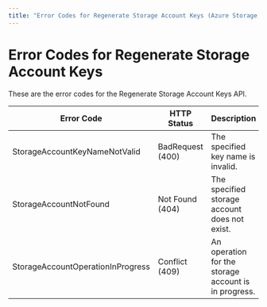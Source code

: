 ```yaml
---
title: "Error Codes for Regenerate Storage Account Keys (Azure Storage)"
---
```

# Error Codes for Regenerate Storage Account Keys

These are the error codes for the Regenerate Storage Account Keys API.

| Error Code                        | HTTP Status      | Description                                                                                   |
|-----------------------------------|------------------|------------------------------------------------------|
| StorageAccountKeyNameNotValid     | BadRequest (400) | The specified key name is invalid.                   |
| StorageAccountNotFound            | Not Found (404)  | The specified storage account does not exist.        |
| StorageAccountOperationInProgress | Conflict (409)   | An operation for the storage account is in progress. |
